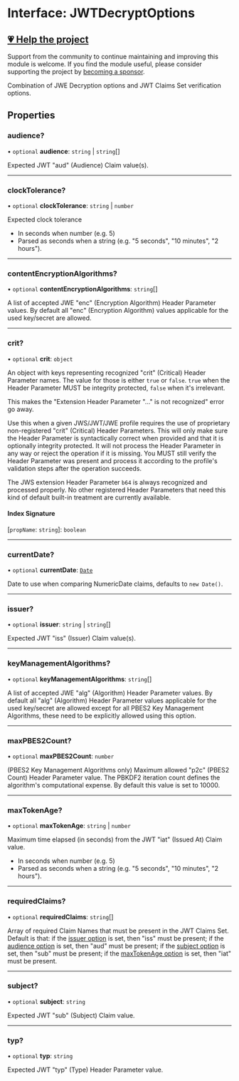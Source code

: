 # Interface: JWTDecryptOptions

## [💗 Help the project](https://github.com/sponsors/panva)

Support from the community to continue maintaining and improving this module is welcome. If you find the module useful, please consider supporting the project by [becoming a sponsor](https://github.com/sponsors/panva).

Combination of JWE Decryption options and JWT Claims Set verification options.

## Properties

### audience?

• `optional` **audience**: `string` \| `string`[]

Expected JWT "aud" (Audience) Claim value(s).

***

### clockTolerance?

• `optional` **clockTolerance**: `string` \| `number`

Expected clock tolerance

- In seconds when number (e.g. 5)
- Parsed as seconds when a string (e.g. "5 seconds", "10 minutes", "2 hours").

***

### contentEncryptionAlgorithms?

• `optional` **contentEncryptionAlgorithms**: `string`[]

A list of accepted JWE "enc" (Encryption Algorithm) Header Parameter values. By default all
"enc" (Encryption Algorithm) values applicable for the used key/secret are allowed.

***

### crit?

• `optional` **crit**: `object`

An object with keys representing recognized "crit" (Critical) Header Parameter names. The value
for those is either `true` or `false`. `true` when the Header Parameter MUST be integrity
protected, `false` when it's irrelevant.

This makes the "Extension Header Parameter "..." is not recognized" error go away.

Use this when a given JWS/JWT/JWE profile requires the use of proprietary non-registered "crit"
(Critical) Header Parameters. This will only make sure the Header Parameter is syntactically
correct when provided and that it is optionally integrity protected. It will not process the
Header Parameter in any way or reject the operation if it is missing. You MUST still verify the
Header Parameter was present and process it according to the profile's validation steps after
the operation succeeds.

The JWS extension Header Parameter `b64` is always recognized and processed properly. No other
registered Header Parameters that need this kind of default built-in treatment are currently
available.

#### Index Signature

 \[`propName`: `string`\]: `boolean`

***

### currentDate?

• `optional` **currentDate**: [`Date`](https://developer.mozilla.org/docs/Web/JavaScript/Reference/Global_Objects/Date)

Date to use when comparing NumericDate claims, defaults to `new Date()`.

***

### issuer?

• `optional` **issuer**: `string` \| `string`[]

Expected JWT "iss" (Issuer) Claim value(s).

***

### keyManagementAlgorithms?

• `optional` **keyManagementAlgorithms**: `string`[]

A list of accepted JWE "alg" (Algorithm) Header Parameter values. By default all "alg"
(Algorithm) Header Parameter values applicable for the used key/secret are allowed except for
all PBES2 Key Management Algorithms, these need to be explicitly allowed using this option.

***

### maxPBES2Count?

• `optional` **maxPBES2Count**: `number`

(PBES2 Key Management Algorithms only) Maximum allowed "p2c" (PBES2 Count) Header Parameter
value. The PBKDF2 iteration count defines the algorithm's computational expense. By default
this value is set to 10000.

***

### maxTokenAge?

• `optional` **maxTokenAge**: `string` \| `number`

Maximum time elapsed (in seconds) from the JWT "iat" (Issued At) Claim value.

- In seconds when number (e.g. 5)
- Parsed as seconds when a string (e.g. "5 seconds", "10 minutes", "2 hours").

***

### requiredClaims?

• `optional` **requiredClaims**: `string`[]

Array of required Claim Names that must be present in the JWT Claims Set. Default is that: if
the [issuer option](../../../types/interfaces/JWTClaimVerificationOptions.md#issuer) is set, then "iss" must be present;
if the [audience option](../../../types/interfaces/JWTClaimVerificationOptions.md#audience) is set, then "aud" must be
present; if the [subject option](../../../types/interfaces/JWTClaimVerificationOptions.md#subject) is set, then "sub"
must be present; if the [maxTokenAge option](../../../types/interfaces/JWTClaimVerificationOptions.md#maxtokenage) is
set, then "iat" must be present.

***

### subject?

• `optional` **subject**: `string`

Expected JWT "sub" (Subject) Claim value.

***

### typ?

• `optional` **typ**: `string`

Expected JWT "typ" (Type) Header Parameter value.
